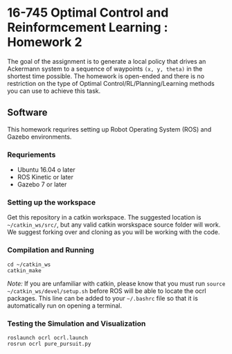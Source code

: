 16-745 Optimal Control and Reinformcement Learning : Homework 2 
==================================================

The goal of the assignment is to generate a local policy that drives an Ackermann system to a sequence of waypoints `(x, y, theta)` in the shortest time possible. The homework is open-ended and there is no restriction on the type of Optimal Control/RL/Planning/Learning methods you can use to achieve this task. 

## Software
This homework requrires setting up Robot Operating System (ROS) and Gazebo environments. 

### Requriements
- Ubuntu 16.04 o later
- ROS Kinetic or later
- Gazebo 7 or later

### Setting up the workspace
Get this repository in a catkin workspace. The suggested location is `~/catkin_ws/src/`, but any valid catkin worskspace source folder will work. We suggest forking over and cloning as you will be working with the code.

### Compilation and Running
```
cd ~/catkin_ws
catkin_make
```
_Note:_ If you are unfamiliar with catkin, please know that you must run `source ~/catkin_ws/devel/setup.sh` before ROS will be able to locate the ocrl packages. This line can be added to your `~/.bashrc` file so that it is automatically run on opening a terminal. 

### Testing the Simulation and Visualization
```
roslaunch ocrl ocrl.launch
rosrun ocrl pure_pursuit.py
```









